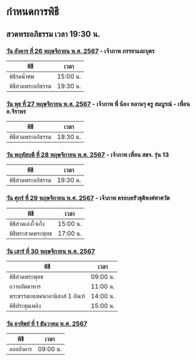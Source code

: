 # กำหนดการพิธี
## สวดพระอภิธรรม เวลา 19:30 น.
### [วัน อังคาร ที่ 26 พฤษจิกายน พ.ศ. 2567](./ceremony/schedule-26.md) - เจ้าภาพ ภรรยาและบุตร
| พิธี | เวลา |
|--------|--------|
| พิธีรดน้ำศพ   | 15:00 น. |
| พิธีสวดพระอภิธรรม | 19:30 น. |

### [วัน พุธ ที่ 27 พฤษจิกายน พ.ศ. 2567](./ceremony/schedule-27.md) - เจ้าภาพ พี่ น้อง หลานๆ ครู สมบูรณ์ - เพื่อน อ.จิราพร
| พิธี | เวลา |
|--------|--------|
| พิธีสวดพระอภิธรรม | 19:30 น. |

### [วัน พฤหัสบดี ที่ 28 พฤษจิกายน พ.ศ. 2567](./ceremony/schedule-28.md) - เจ้าภาพ เพื่อน สธจ. รุ่น 13
| พิธี | เวลา |
|--------|--------|
| พิธีสวดพระอภิธรรม | 19:30 น. |
### [วัน ศุกร์ ที่ 29 พฤษจิกายน พ.ศ. 2567](./ceremony/schedule-29.md) - เจ้าภาพ ครอบครัวชุติพงศ์ศาศวัต
| พิธี | เวลา |
|--------|--------|
| พิธีสวดเล่งใจ๋เก็ง | 15:00 น. |
| พิธีพระสวดพระพุทธ | 17:00 น. |
### [วัน เสาร์ ที่ 30 พฤษจิกายน พ.ศ. 2567](./ceremony/schedule-30.md)

| พิธี | เวลา |
|---|---|
| พิธีสวดพระพุทธ | 09:00 น.|
| ถวายภัตตาหาร | 11:00 น. |
| พระธรรมเทเทศนาอานิสงส์ 1 กัณฑ์ | 14:00 น. |
| พิธีประชุมเพลิง | 15:00 น. |

### [วัน อาทิตย์ ที่ 1 ธันวาคม พ.ศ. 2567](./ceremony/schedule-31.md)

| พิธี | เวลา |
|---|---|
| ลอยอังคาร | 09:00 น.|
